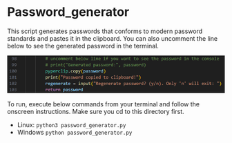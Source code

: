 # Password_generator
This script generates passwords that conforms to modern password standards and pastes it in the clipboard. You can also uncomment the line below to see the generated password in the terminal.

![password-generator-screenshot](assets/screenshot.png)

To run, execute below commands from your terminal and follow the onscreen instructions. Make sure you cd to this directory first.
- Linux: `python3 password_generator.py`
- Windows `python password_generator.py`
